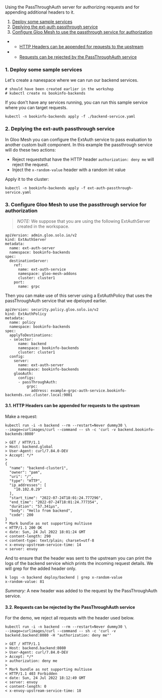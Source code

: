 Using the PassThroughAuth server for authorizing requests and for appending additional headers to it.


1. [Deploy some sample services](#Deploysomesampleservices)
1. [Deplying the ext-auth passthrough service](#Deplyingtheext-authpassthroughservice)
1. [Configure Gloo Mesh to use the passthrough service for authorization](#ConfigureGlooMeshtousethepassthroughserviceforauthorization)
* * [HTTP Headers can be appended for requests to the upstream](#HTTPHeaderscanbeappendedforrequeststotheupstream)
* * [Requests can be rejected by the PassThroughAuth service](#RequestscanberejectedbythePassThroughAuthservice)

###  1. <a name='Deploysomesampleservices'></a>Deploy some sample services

Let's create a nanespace where we can run our backend services.

```
# should have been created earlier in the workshop
# kubectl create ns bookinfo-backends
```

If you don't have any services running, you can run this sample service where you can target requests.
```
kubectl -n bookinfo-backends apply -f ./backend-service.yaml
```

###  2. <a name='Deplyingtheext-authpassthroughservice'></a>Deplying the ext-auth passthrough service

In Gloo Mesh you can configure the ExtAuth service to pass evaluation to another custom built component. 
In this example the passthrough service will do these two actions:

- Reject requeststhat have the HTTP header `authorization: deny me` will reject the request.
- Inject the `x-random-value` header with a random int value 


Apply it to the cluster:

```
kubectl -n bookinfo-backends apply -f ext-auth-passthrough-service.yaml
```

###  3. <a name='ConfigureGlooMeshtousethepassthroughserviceforauthorization'></a>Configure Gloo Mesh to use the passthrough service for authorization

> *NOTE:* We suppose that you are using the following ExtAuthServer created in the workspace.
```
apiVersion: admin.gloo.solo.io/v2
kind: ExtAuthServer
metadata:
  name: ext-auth-server
  namespace: bookinfo-backends
spec:
  destinationServer:
    ref:
      name: ext-auth-service
      namespace: gloo-mesh-addons
      cluster: cluster1
    port:
      name: grpc
```

Then you can make use of this server using a ExtAuthPolicy that uses the passThroughAuth service that we dpeloyed earlier.

```
apiVersion: security.policy.gloo.solo.io/v2
kind: ExtAuthPolicy
metadata:
  name: policy
  namespace: bookinfo-backends
spec:
  applyToDestinations:
  - selector:
      name: backend
      namespace: bookinfo-backends
      cluster: cluster1
  config:
    server:
      name: ext-auth-server
      namespace: bookinfo-backends
    glooAuth:
      configs:
      - passThroughAuth:
          grpc:
            address: example-grpc-auth-service.bookinfo-backends.svc.cluster.local:9001
```

####  3.1. <a name='HTTPHeaderscanbeappendedforrequeststotheupstream'></a>HTTP Headers can be appended for requests to the upstream

Make a request:
```
kubectl run -i -n backend --rm --restart=Never dummy30 \
--image=curlimages/curl --command -- sh -c 'curl -v backend.bookinfo-backends:8080'

```

```
> GET / HTTP/1.1
> Host: backend.global
> User-Agent: curl/7.84.0-DEV
> Accept: */*
> 
{
  "name": "backend-cluster1",
  "owner": "pam",
  "uri": "/",
  "type": "HTTP",
  "ip_addresses": [
    "10.102.0.29"
  ],
  "start_time": "2022-07-24T18:01:24.777296",
  "end_time": "2022-07-24T18:01:24.777354",
  "duration": "57.341µs",
  "body": "Hello from backend",
  "code": 200
}
* Mark bundle as not supporting multiuse
< HTTP/1.1 200 OK
< date: Sun, 24 Jul 2022 18:01:24 GMT
< content-length: 290
< content-type: text/plain; charset=utf-8
< x-envoy-upstream-service-time: 14
< server: envoy
```

And to ensure that the header was sent to the upstream you can print the logs of the backend service which prints the incoming request details. We will grep for the added header only.

```
k logs -n backend deploy/backend | grep x-random-value
x-random-value: 81
```

*Summary:* A new header was added to the request by the PassThroughAuth service.


####  3.2. <a name='RequestscanberejectedbythePassThroughAuthservice'></a>Requests can be rejected by the PassThroughAuth service

For the demo, we reject all requests with the header used below.

```
kubectl run -i -n backend --rm --restart=Never dummy30 \
--image=curlimages/curl --command -- sh -c 'curl -v backend.backend:8080 -H "authorization: deny me"'

> GET / HTTP/1.1
> Host: backend.backend:8080
> User-Agent: curl/7.84.0-DEV
> Accept: */*
> authorization: deny me
> 
* Mark bundle as not supporting multiuse
< HTTP/1.1 403 Forbidden
< date: Sun, 24 Jul 2022 18:12:49 GMT
< server: envoy
< content-length: 0
< x-envoy-upstream-service-time: 18
```